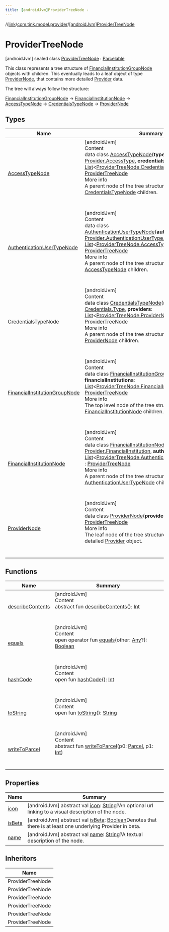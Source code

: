 ```yaml
---
title: [androidJvm]ProviderTreeNode -
---
```

//[link](../../index.md)/[com.tink.model.provider](../index.md)/[[androidJvm]ProviderTreeNode](index.md)



# ProviderTreeNode  
 [androidJvm] sealed class [ProviderTreeNode](index.md) : [Parcelable](https://developer.android.com/reference/kotlin/android/os/Parcelable.html)

This class represents a tree structure of [FinancialInstitutionGroupNode](-financial-institution-group-node/index.md) objects with children. This eventually leads to a leaf object of type [ProviderNode](-provider-node/index.md), that contains more detailed [Provider](../[android-jvm]-provider/index.md) data.



The tree will always follow the structure:



[FinancialInstitutionGroupNode](-financial-institution-group-node/index.md) -> [FinancialInstitutionNode](-financial-institution-node/index.md) -> [AccessTypeNode](-access-type-node/index.md) -> [CredentialsTypeNode](-credentials-type-node/index.md) -> [ProviderNode](-provider-node/index.md)

   


## Types  
  
|  Name|  Summary| 
|---|---|
| <a name="com.tink.model.provider/ProviderTreeNode.AccessTypeNode///PointingToDeclaration/"></a>[AccessTypeNode](-access-type-node/index.md)| <a name="com.tink.model.provider/ProviderTreeNode.AccessTypeNode///PointingToDeclaration/"></a>[androidJvm]  <br>Content  <br>data class [AccessTypeNode](-access-type-node/index.md)(**type**: [Provider.AccessType](../[android-jvm]-provider/-access-type/index.md), **credentialsTypes**: [List](https://kotlinlang.org/api/latest/jvm/stdlib/kotlin.collections/-list/index.html)<[ProviderTreeNode.CredentialsTypeNode](-credentials-type-node/index.md)>) : [ProviderTreeNode](index.md)  <br>More info  <br>A parent node of the tree structure, with a list of [CredentialsTypeNode](-credentials-type-node/index.md) children.  <br><br><br>
| <a name="com.tink.model.provider/ProviderTreeNode.AuthenticationUserTypeNode///PointingToDeclaration/"></a>[AuthenticationUserTypeNode](-authentication-user-type-node/index.md)| <a name="com.tink.model.provider/ProviderTreeNode.AuthenticationUserTypeNode///PointingToDeclaration/"></a>[androidJvm]  <br>Content  <br>data class [AuthenticationUserTypeNode](-authentication-user-type-node/index.md)(**authenticationUserType**: [Provider.AuthenticationUserType](../[android-jvm]-provider/-authentication-user-type/index.md), **accessTypes**: [List](https://kotlinlang.org/api/latest/jvm/stdlib/kotlin.collections/-list/index.html)<[ProviderTreeNode.AccessTypeNode](-access-type-node/index.md)>) : [ProviderTreeNode](index.md)  <br>More info  <br>A parent node of the tree structure, with a list of [AccessTypeNode](-access-type-node/index.md) children.  <br><br><br>
| <a name="com.tink.model.provider/ProviderTreeNode.CredentialsTypeNode///PointingToDeclaration/"></a>[CredentialsTypeNode](-credentials-type-node/index.md)| <a name="com.tink.model.provider/ProviderTreeNode.CredentialsTypeNode///PointingToDeclaration/"></a>[androidJvm]  <br>Content  <br>data class [CredentialsTypeNode](-credentials-type-node/index.md)(**name**: [String](https://kotlinlang.org/api/latest/jvm/stdlib/kotlin/-string/index.html)?, **type**: [Credentials.Type](../../com.tink.model.credentials/[android-jvm]-credentials/-type/index.md), **providers**: [List](https://kotlinlang.org/api/latest/jvm/stdlib/kotlin.collections/-list/index.html)<[ProviderTreeNode.ProviderNode](-provider-node/index.md)>) : [ProviderTreeNode](index.md)  <br>More info  <br>A parent node of the tree structure, with a list of [ProviderNode](-provider-node/index.md) children.  <br><br><br>
| <a name="com.tink.model.provider/ProviderTreeNode.FinancialInstitutionGroupNode///PointingToDeclaration/"></a>[FinancialInstitutionGroupNode](-financial-institution-group-node/index.md)| <a name="com.tink.model.provider/ProviderTreeNode.FinancialInstitutionGroupNode///PointingToDeclaration/"></a>[androidJvm]  <br>Content  <br>data class [FinancialInstitutionGroupNode](-financial-institution-group-node/index.md)(**name**: [String](https://kotlinlang.org/api/latest/jvm/stdlib/kotlin/-string/index.html), **financialInstitutions**: [List](https://kotlinlang.org/api/latest/jvm/stdlib/kotlin.collections/-list/index.html)<[ProviderTreeNode.FinancialInstitutionNode](-financial-institution-node/index.md)>) : [ProviderTreeNode](index.md)  <br>More info  <br>The top level node of the tree structure, with a list of [FinancialInstitutionNode](-financial-institution-node/index.md) children.  <br><br><br>
| <a name="com.tink.model.provider/ProviderTreeNode.FinancialInstitutionNode///PointingToDeclaration/"></a>[FinancialInstitutionNode](-financial-institution-node/index.md)| <a name="com.tink.model.provider/ProviderTreeNode.FinancialInstitutionNode///PointingToDeclaration/"></a>[androidJvm]  <br>Content  <br>data class [FinancialInstitutionNode](-financial-institution-node/index.md)(**financialInstitution**: [Provider.FinancialInstitution](../[android-jvm]-provider/-financial-institution/index.md), **authenticationUserTypes**: [List](https://kotlinlang.org/api/latest/jvm/stdlib/kotlin.collections/-list/index.html)<[ProviderTreeNode.AuthenticationUserTypeNode](-authentication-user-type-node/index.md)>) : [ProviderTreeNode](index.md)  <br>More info  <br>A parent node of the tree structure, with a list of [AuthenticationUserTypeNode](-authentication-user-type-node/index.md) children.  <br><br><br>
| <a name="com.tink.model.provider/ProviderTreeNode.ProviderNode///PointingToDeclaration/"></a>[ProviderNode](-provider-node/index.md)| <a name="com.tink.model.provider/ProviderTreeNode.ProviderNode///PointingToDeclaration/"></a>[androidJvm]  <br>Content  <br>data class [ProviderNode](-provider-node/index.md)(**provider**: [Provider](../[android-jvm]-provider/index.md)) : [ProviderTreeNode](index.md)  <br>More info  <br>The leaf node of the tree structure, containing the more detailed [Provider](../[android-jvm]-provider/index.md) object.  <br><br><br>


## Functions  
  
|  Name|  Summary| 
|---|---|
| <a name="android.os/Parcelable/describeContents/#/PointingToDeclaration/"></a>[describeContents](../../com.tink.service.provider/[android-jvm]-provider-filter/index.md#%5Bandroid.os%2FParcelable%2FdescribeContents%2F%23%2FPointingToDeclaration%2F%5D%2FFunctions%2F-586840090)| <a name="android.os/Parcelable/describeContents/#/PointingToDeclaration/"></a>[androidJvm]  <br>Content  <br>abstract fun [describeContents](../../com.tink.service.provider/[android-jvm]-provider-filter/index.md#%5Bandroid.os%2FParcelable%2FdescribeContents%2F%23%2FPointingToDeclaration%2F%5D%2FFunctions%2F-586840090)(): [Int](https://kotlinlang.org/api/latest/jvm/stdlib/kotlin/-int/index.html)  <br><br><br>
| <a name="kotlin/Any/equals/#kotlin.Any?/PointingToDeclaration/"></a>[equals](../../com.tink.service.user/[android-jvm]-user-profile-service-impl/index.md#%5Bkotlin%2FAny%2Fequals%2F%23kotlin.Any%3F%2FPointingToDeclaration%2F%5D%2FFunctions%2F-586840090)| <a name="kotlin/Any/equals/#kotlin.Any?/PointingToDeclaration/"></a>[androidJvm]  <br>Content  <br>open operator fun [equals](../../com.tink.service.user/[android-jvm]-user-profile-service-impl/index.md#%5Bkotlin%2FAny%2Fequals%2F%23kotlin.Any%3F%2FPointingToDeclaration%2F%5D%2FFunctions%2F-586840090)(other: [Any](https://kotlinlang.org/api/latest/jvm/stdlib/kotlin/-any/index.html)?): [Boolean](https://kotlinlang.org/api/latest/jvm/stdlib/kotlin/-boolean/index.html)  <br><br><br>
| <a name="kotlin/Any/hashCode/#/PointingToDeclaration/"></a>[hashCode](../../com.tink.service.user/[android-jvm]-user-profile-service-impl/index.md#%5Bkotlin%2FAny%2FhashCode%2F%23%2FPointingToDeclaration%2F%5D%2FFunctions%2F-586840090)| <a name="kotlin/Any/hashCode/#/PointingToDeclaration/"></a>[androidJvm]  <br>Content  <br>open fun [hashCode](../../com.tink.service.user/[android-jvm]-user-profile-service-impl/index.md#%5Bkotlin%2FAny%2FhashCode%2F%23%2FPointingToDeclaration%2F%5D%2FFunctions%2F-586840090)(): [Int](https://kotlinlang.org/api/latest/jvm/stdlib/kotlin/-int/index.html)  <br><br><br>
| <a name="kotlin/Any/toString/#/PointingToDeclaration/"></a>[toString](../../com.tink.service.user/[android-jvm]-user-profile-service-impl/index.md#%5Bkotlin%2FAny%2FtoString%2F%23%2FPointingToDeclaration%2F%5D%2FFunctions%2F-586840090)| <a name="kotlin/Any/toString/#/PointingToDeclaration/"></a>[androidJvm]  <br>Content  <br>open fun [toString](../../com.tink.service.user/[android-jvm]-user-profile-service-impl/index.md#%5Bkotlin%2FAny%2FtoString%2F%23%2FPointingToDeclaration%2F%5D%2FFunctions%2F-586840090)(): [String](https://kotlinlang.org/api/latest/jvm/stdlib/kotlin/-string/index.html)  <br><br><br>
| <a name="android.os/Parcelable/writeToParcel/#android.os.Parcel#kotlin.Int/PointingToDeclaration/"></a>[writeToParcel](../../com.tink.service.provider/[android-jvm]-provider-filter/index.md#%5Bandroid.os%2FParcelable%2FwriteToParcel%2F%23android.os.Parcel%23kotlin.Int%2FPointingToDeclaration%2F%5D%2FFunctions%2F-586840090)| <a name="android.os/Parcelable/writeToParcel/#android.os.Parcel#kotlin.Int/PointingToDeclaration/"></a>[androidJvm]  <br>Content  <br>abstract fun [writeToParcel](../../com.tink.service.provider/[android-jvm]-provider-filter/index.md#%5Bandroid.os%2FParcelable%2FwriteToParcel%2F%23android.os.Parcel%23kotlin.Int%2FPointingToDeclaration%2F%5D%2FFunctions%2F-586840090)(p0: [Parcel](https://developer.android.com/reference/kotlin/android/os/Parcel.html), p1: [Int](https://kotlinlang.org/api/latest/jvm/stdlib/kotlin/-int/index.html))  <br><br><br>


## Properties  
  
|  Name|  Summary| 
|---|---|
| <a name="com.tink.model.provider/ProviderTreeNode/icon/#/PointingToDeclaration/"></a>[icon](icon.md)| <a name="com.tink.model.provider/ProviderTreeNode/icon/#/PointingToDeclaration/"></a> [androidJvm] abstract val [icon](icon.md): [String](https://kotlinlang.org/api/latest/jvm/stdlib/kotlin/-string/index.html)?An optional url linking to a visual description of the node.   <br>
| <a name="com.tink.model.provider/ProviderTreeNode/isBeta/#/PointingToDeclaration/"></a>[isBeta](is-beta.md)| <a name="com.tink.model.provider/ProviderTreeNode/isBeta/#/PointingToDeclaration/"></a> [androidJvm] abstract val [isBeta](is-beta.md): [Boolean](https://kotlinlang.org/api/latest/jvm/stdlib/kotlin/-boolean/index.html)Denotes that there is at least one underlying Provider in beta.   <br>
| <a name="com.tink.model.provider/ProviderTreeNode/name/#/PointingToDeclaration/"></a>[name](name.md)| <a name="com.tink.model.provider/ProviderTreeNode/name/#/PointingToDeclaration/"></a> [androidJvm] abstract val [name](name.md): [String](https://kotlinlang.org/api/latest/jvm/stdlib/kotlin/-string/index.html)?A textual description of the node.   <br>


## Inheritors  
  
|  Name| 
|---|
| <a name="com.tink.model.provider/ProviderTreeNode.FinancialInstitutionGroupNode///PointingToDeclaration/"></a>ProviderTreeNode
| <a name="com.tink.model.provider/ProviderTreeNode.FinancialInstitutionNode///PointingToDeclaration/"></a>ProviderTreeNode
| <a name="com.tink.model.provider/ProviderTreeNode.AuthenticationUserTypeNode///PointingToDeclaration/"></a>ProviderTreeNode
| <a name="com.tink.model.provider/ProviderTreeNode.AccessTypeNode///PointingToDeclaration/"></a>ProviderTreeNode
| <a name="com.tink.model.provider/ProviderTreeNode.CredentialsTypeNode///PointingToDeclaration/"></a>ProviderTreeNode
| <a name="com.tink.model.provider/ProviderTreeNode.ProviderNode///PointingToDeclaration/"></a>ProviderTreeNode


